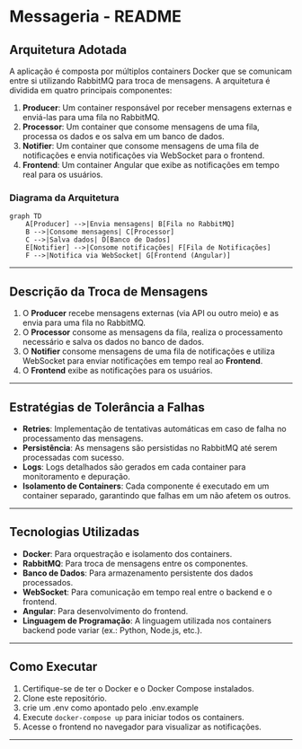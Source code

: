 # Messageria - README

## Arquitetura Adotada

A aplicação é composta por múltiplos containers Docker que se comunicam entre si utilizando RabbitMQ para troca de mensagens. A arquitetura é dividida em quatro principais componentes:

1. **Producer**: Um container responsável por receber mensagens externas e enviá-las para uma fila no RabbitMQ.
2. **Processor**: Um container que consome mensagens de uma fila, processa os dados e os salva em um banco de dados.
3. **Notifier**: Um container que consome mensagens de uma fila de notificações e envia notificações via WebSocket para o frontend.
4. **Frontend**: Um container Angular que exibe as notificações em tempo real para os usuários.

### Diagrama da Arquitetura

```mermaid
graph TD
    A[Producer] -->|Envia mensagens| B[Fila no RabbitMQ]
    B -->|Consome mensagens| C[Processor]
    C -->|Salva dados| D[Banco de Dados]
    E[Notifier] -->|Consome notificações| F[Fila de Notificações]
    F -->|Notifica via WebSocket| G[Frontend (Angular)]
```

---

## Descrição da Troca de Mensagens

1. O **Producer** recebe mensagens externas (via API ou outro meio) e as envia para uma fila no RabbitMQ.
2. O **Processor** consome as mensagens da fila, realiza o processamento necessário e salva os dados no banco de dados.
3. O **Notifier** consome mensagens de uma fila de notificações e utiliza WebSocket para enviar notificações em tempo real ao **Frontend**.
4. O **Frontend** exibe as notificações para os usuários.

---

## Estratégias de Tolerância a Falhas

- **Retries**: Implementação de tentativas automáticas em caso de falha no processamento das mensagens.
- **Persistência**: As mensagens são persistidas no RabbitMQ até serem processadas com sucesso.
- **Logs**: Logs detalhados são gerados em cada container para monitoramento e depuração.
- **Isolamento de Containers**: Cada componente é executado em um container separado, garantindo que falhas em um não afetem os outros.

---

## Tecnologias Utilizadas

- **Docker**: Para orquestração e isolamento dos containers.
- **RabbitMQ**: Para troca de mensagens entre os componentes.
- **Banco de Dados**: Para armazenamento persistente dos dados processados.
- **WebSocket**: Para comunicação em tempo real entre o backend e o frontend.
- **Angular**: Para desenvolvimento do frontend.
- **Linguagem de Programação**: A linguagem utilizada nos containers backend pode variar (ex.: Python, Node.js, etc.).

---

## Como Executar

1. Certifique-se de ter o Docker e o Docker Compose instalados.
2. Clone este repositório.
3. crie um .env como apontado pelo .env.example
4. Execute `docker-compose up` para iniciar todos os containers.
5. Acesse o frontend no navegador para visualizar as notificações.

---


